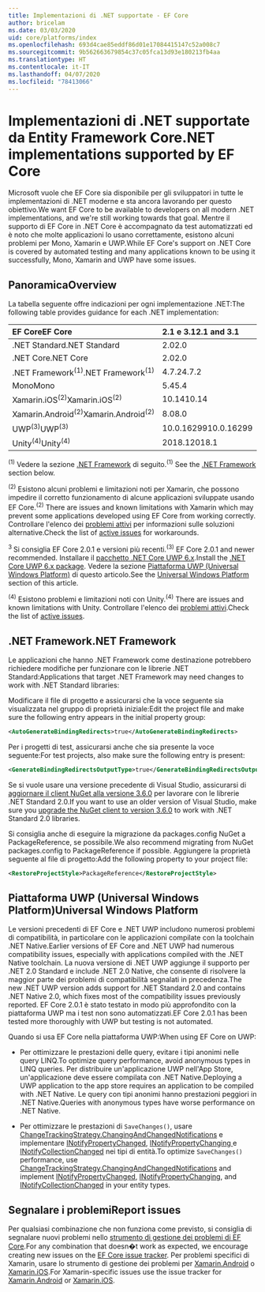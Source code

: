 ```yaml
---
title: Implementazioni di .NET supportate - EF Core
author: bricelam
ms.date: 03/03/2020
uid: core/platforms/index
ms.openlocfilehash: 693d4cae85eddf86d01e17084415147c52a008c7
ms.sourcegitcommit: 9b562663679854c37c05fca13d93e180213fb4aa
ms.translationtype: HT
ms.contentlocale: it-IT
ms.lasthandoff: 04/07/2020
ms.locfileid: "78413066"
---
```

# <a name="net-implementations-supported-by-ef-core"></a><span data-ttu-id="23a85-102">Implementazioni di .NET supportate da Entity Framework Core</span><span class="sxs-lookup"><span data-stu-id="23a85-102">.NET implementations supported by EF Core</span></span>

<span data-ttu-id="23a85-103">Microsoft vuole che EF Core sia disponibile per gli sviluppatori in tutte le implementazioni di .NET moderne e sta ancora lavorando per questo obiettivo.</span><span class="sxs-lookup"><span data-stu-id="23a85-103">We want EF Core to be available to developers on all modern .NET implementations, and we're still working towards that goal.</span></span> <span data-ttu-id="23a85-104">Mentre il supporto di EF Core in .NET Core è accompagnato da test automatizzati ed è noto che molte applicazioni lo usano correttamente, esistono alcuni problemi per Mono, Xamarin e UWP.</span><span class="sxs-lookup"><span data-stu-id="23a85-104">While EF Core's support on .NET Core is covered by automated testing and many applications known to be using it successfully, Mono, Xamarin and UWP have some issues.</span></span>

## <a name="overview"></a><span data-ttu-id="23a85-105">Panoramica</span><span class="sxs-lookup"><span data-stu-id="23a85-105">Overview</span></span>

<span data-ttu-id="23a85-106">La tabella seguente offre indicazioni per ogni implementazione .NET:</span><span class="sxs-lookup"><span data-stu-id="23a85-106">The following table provides guidance for each .NET implementation:</span></span>

| <span data-ttu-id="23a85-107">EF Core</span><span class="sxs-lookup"><span data-stu-id="23a85-107">EF Core</span></span>                       | <span data-ttu-id="23a85-108">2.1 e 3.1</span><span class="sxs-lookup"><span data-stu-id="23a85-108">2.1 and 3.1</span></span> |
|:------------------------------|:------------|
| <span data-ttu-id="23a85-109">.NET Standard</span><span class="sxs-lookup"><span data-stu-id="23a85-109">.NET Standard</span></span>                 | <span data-ttu-id="23a85-110">2.0</span><span class="sxs-lookup"><span data-stu-id="23a85-110">2.0</span></span>         |
| <span data-ttu-id="23a85-111">.NET Core</span><span class="sxs-lookup"><span data-stu-id="23a85-111">.NET Core</span></span>                     | <span data-ttu-id="23a85-112">2.0</span><span class="sxs-lookup"><span data-stu-id="23a85-112">2.0</span></span>         |
| <span data-ttu-id="23a85-113">.NET Framework<sup>(1)</sup></span><span class="sxs-lookup"><span data-stu-id="23a85-113">.NET Framework<sup>(1)</sup></span></span>  | <span data-ttu-id="23a85-114">4.7.2</span><span class="sxs-lookup"><span data-stu-id="23a85-114">4.7.2</span></span>       |
| <span data-ttu-id="23a85-115">Mono</span><span class="sxs-lookup"><span data-stu-id="23a85-115">Mono</span></span>                          | <span data-ttu-id="23a85-116">5.4</span><span class="sxs-lookup"><span data-stu-id="23a85-116">5.4</span></span>         |
| <span data-ttu-id="23a85-117">Xamarin.iOS<sup>(2)</sup></span><span class="sxs-lookup"><span data-stu-id="23a85-117">Xamarin.iOS<sup>(2)</sup></span></span>     | <span data-ttu-id="23a85-118">10.14</span><span class="sxs-lookup"><span data-stu-id="23a85-118">10.14</span></span>       |
| <span data-ttu-id="23a85-119">Xamarin.Android<sup>(2)</sup></span><span class="sxs-lookup"><span data-stu-id="23a85-119">Xamarin.Android<sup>(2)</sup></span></span> | <span data-ttu-id="23a85-120">8.0</span><span class="sxs-lookup"><span data-stu-id="23a85-120">8.0</span></span>         |
| <span data-ttu-id="23a85-121">UWP<sup>(3)</sup></span><span class="sxs-lookup"><span data-stu-id="23a85-121">UWP<sup>(3)</sup></span></span>             | <span data-ttu-id="23a85-122">10.0.16299</span><span class="sxs-lookup"><span data-stu-id="23a85-122">10.0.16299</span></span>  |
| <span data-ttu-id="23a85-123">Unity<sup>(4)</sup></span><span class="sxs-lookup"><span data-stu-id="23a85-123">Unity<sup>(4)</sup></span></span>           | <span data-ttu-id="23a85-124">2018.1</span><span class="sxs-lookup"><span data-stu-id="23a85-124">2018.1</span></span>      |

<span data-ttu-id="23a85-125"><sup>(1)</sup> Vedere la sezione [.NET Framework](#net-framework) di seguito.</span><span class="sxs-lookup"><span data-stu-id="23a85-125"><sup>(1)</sup> See the [.NET Framework](#net-framework) section below.</span></span>

<span data-ttu-id="23a85-126"><sup>(2)</sup> Esistono alcuni problemi e limitazioni noti per Xamarin, che possono impedire il corretto funzionamento di alcune applicazioni sviluppate usando EF Core.</span><span class="sxs-lookup"><span data-stu-id="23a85-126"><sup>(2)</sup> There are issues and known limitations with Xamarin which may prevent some applications developed using EF Core from working correctly.</span></span> <span data-ttu-id="23a85-127">Controllare l'elenco dei [problemi attivi](https://github.com/aspnet/entityframeworkCore/issues?q=is%3Aopen+is%3Aissue+label%3Aarea-xamarin) per informazioni sulle soluzioni alternative.</span><span class="sxs-lookup"><span data-stu-id="23a85-127">Check the list of [active issues](https://github.com/aspnet/entityframeworkCore/issues?q=is%3Aopen+is%3Aissue+label%3Aarea-xamarin) for workarounds.</span></span>

<span data-ttu-id="23a85-128"><sup>3 </sup> Si consiglia EF Core 2.0.1 e versioni più recenti.</span><span class="sxs-lookup"><span data-stu-id="23a85-128"><sup>(3)</sup> EF Core 2.0.1 and newer recommended.</span></span> <span data-ttu-id="23a85-129">Installare il [pacchetto .NET Core UWP 6.x](https://www.nuget.org/packages/Microsoft.NETCore.UniversalWindowsPlatform/).</span><span class="sxs-lookup"><span data-stu-id="23a85-129">Install the [.NET Core UWP 6.x package](https://www.nuget.org/packages/Microsoft.NETCore.UniversalWindowsPlatform/).</span></span> <span data-ttu-id="23a85-130">Vedere la sezione [Piattaforma UWP (Universal Windows Platform)](#universal-windows-platform) di questo articolo.</span><span class="sxs-lookup"><span data-stu-id="23a85-130">See the [Universal Windows Platform](#universal-windows-platform) section of this article.</span></span>

<span data-ttu-id="23a85-131"><sup>(4)</sup> Esistono problemi e limitazioni noti con Unity.</span><span class="sxs-lookup"><span data-stu-id="23a85-131"><sup>(4)</sup> There are issues and known limitations with Unity.</span></span> <span data-ttu-id="23a85-132">Controllare l'elenco dei [problemi attivi](https://github.com/aspnet/entityframeworkCore/issues?q=is%3Aopen+is%3Aissue+label%3Aarea-unity).</span><span class="sxs-lookup"><span data-stu-id="23a85-132">Check the list of [active issues](https://github.com/aspnet/entityframeworkCore/issues?q=is%3Aopen+is%3Aissue+label%3Aarea-unity).</span></span>

## <a name="net-framework"></a><span data-ttu-id="23a85-133">.NET Framework</span><span class="sxs-lookup"><span data-stu-id="23a85-133">.NET Framework</span></span>

<span data-ttu-id="23a85-134">Le applicazioni che hanno .NET Framework come destinazione potrebbero richiedere modifiche per funzionare con le librerie .NET Standard:</span><span class="sxs-lookup"><span data-stu-id="23a85-134">Applications that target .NET Framework may need changes to work with .NET Standard libraries:</span></span>

<span data-ttu-id="23a85-135">Modificare il file di progetto e assicurarsi che la voce seguente sia visualizzata nel gruppo di proprietà iniziale:</span><span class="sxs-lookup"><span data-stu-id="23a85-135">Edit the project file and make sure the following entry appears in the initial property group:</span></span>

``` xml
<AutoGenerateBindingRedirects>true</AutoGenerateBindingRedirects>
```

<span data-ttu-id="23a85-136">Per i progetti di test, assicurarsi anche che sia presente la voce seguente:</span><span class="sxs-lookup"><span data-stu-id="23a85-136">For test projects, also make sure the following entry is present:</span></span>

``` xml
<GenerateBindingRedirectsOutputType>true</GenerateBindingRedirectsOutputType>
```

<span data-ttu-id="23a85-137">Se si vuole usare una versione precedente di Visual Studio, assicurarsi di [aggiornare il client NuGet alla versione 3.6.0](https://www.nuget.org/downloads) per lavorare con le librerie .NET Standard 2.0.</span><span class="sxs-lookup"><span data-stu-id="23a85-137">If you want to use an older version of Visual Studio, make sure you [upgrade the NuGet client to version 3.6.0](https://www.nuget.org/downloads) to work with .NET Standard 2.0 libraries.</span></span>

<span data-ttu-id="23a85-138">Si consiglia anche di eseguire la migrazione da packages.config NuGet a PackageReference, se possibile.</span><span class="sxs-lookup"><span data-stu-id="23a85-138">We also recommend migrating from NuGet packages.config to PackageReference if possible.</span></span> <span data-ttu-id="23a85-139">Aggiungere la proprietà seguente al file di progetto:</span><span class="sxs-lookup"><span data-stu-id="23a85-139">Add the following property to your project file:</span></span>

``` xml
<RestoreProjectStyle>PackageReference</RestoreProjectStyle>
```

## <a name="universal-windows-platform"></a><span data-ttu-id="23a85-140">Piattaforma UWP (Universal Windows Platform)</span><span class="sxs-lookup"><span data-stu-id="23a85-140">Universal Windows Platform</span></span>

<span data-ttu-id="23a85-141">Le versioni precedenti di EF Core e .NET UWP includono numerosi problemi di compatibilità, in particolare con le applicazioni compilate con la toolchain .NET Native.</span><span class="sxs-lookup"><span data-stu-id="23a85-141">Earlier versions of EF Core and .NET UWP had numerous compatibility issues, especially with applications compiled with the .NET Native toolchain.</span></span> <span data-ttu-id="23a85-142">La nuova versione di .NET UWP aggiunge il supporto per .NET 2.0 Standard e include .NET 2.0 Native, che consente di risolvere la maggior parte dei problemi di compatibilità segnalati in precedenza.</span><span class="sxs-lookup"><span data-stu-id="23a85-142">The new .NET UWP version adds support for .NET Standard 2.0 and contains .NET Native 2.0, which fixes most of the compatibility issues previously reported.</span></span> <span data-ttu-id="23a85-143">EF Core 2.0.1 è stato testato in modo più approfondito con la piattaforma UWP ma i test non sono automatizzati.</span><span class="sxs-lookup"><span data-stu-id="23a85-143">EF Core 2.0.1 has been tested more thoroughly with UWP but testing is not automated.</span></span>

<span data-ttu-id="23a85-144">Quando si usa EF Core nella piattaforma UWP:</span><span class="sxs-lookup"><span data-stu-id="23a85-144">When using EF Core on UWP:</span></span>

* <span data-ttu-id="23a85-145">Per ottimizzare le prestazioni delle query, evitare i tipi anonimi nelle query LINQ.</span><span class="sxs-lookup"><span data-stu-id="23a85-145">To optimize query performance, avoid anonymous types in LINQ queries.</span></span> <span data-ttu-id="23a85-146">Per distribuire un'applicazione UWP nell'App Store, un'applicazione deve essere compilata con .NET Native.</span><span class="sxs-lookup"><span data-stu-id="23a85-146">Deploying a UWP application to the app store requires an application to be compiled with .NET Native.</span></span> <span data-ttu-id="23a85-147">Le query con tipi anonimi hanno prestazioni peggiori in .NET Native.</span><span class="sxs-lookup"><span data-stu-id="23a85-147">Queries with anonymous types have worse performance on .NET Native.</span></span>

* <span data-ttu-id="23a85-148">Per ottimizzare le prestazioni di `SaveChanges()`, usare [ChangeTrackingStrategy.ChangingAndChangedNotifications](/dotnet/api/microsoft.entityframeworkcore.changetrackingstrategy) e implementare [INotifyPropertyChanged](https://msdn.microsoft.com/library/system.componentmodel.inotifypropertychanged.aspx), [INotifyPropertyChanging ](https://msdn.microsoft.com/library/system.componentmodel.inotifypropertychanging.aspx) e [INotifyCollectionChanged](https://msdn.microsoft.com/library/system.collections.specialized.inotifycollectionchanged.aspx) nei tipi di entità.</span><span class="sxs-lookup"><span data-stu-id="23a85-148">To optimize `SaveChanges()` performance, use [ChangeTrackingStrategy.ChangingAndChangedNotifications](/dotnet/api/microsoft.entityframeworkcore.changetrackingstrategy) and implement [INotifyPropertyChanged](https://msdn.microsoft.com/library/system.componentmodel.inotifypropertychanged.aspx), [INotifyPropertyChanging](https://msdn.microsoft.com/library/system.componentmodel.inotifypropertychanging.aspx), and [INotifyCollectionChanged](https://msdn.microsoft.com/library/system.collections.specialized.inotifycollectionchanged.aspx) in your entity types.</span></span>

## <a name="report-issues"></a><span data-ttu-id="23a85-149">Segnalare i problemi</span><span class="sxs-lookup"><span data-stu-id="23a85-149">Report issues</span></span>

<span data-ttu-id="23a85-150">Per qualsiasi combinazione che non funziona come previsto, si consiglia di segnalare nuovi problemi nello [strumento di gestione dei problemi di EF Core](https://github.com/aspnet/entityframeworkcore/issues/new).</span><span class="sxs-lookup"><span data-stu-id="23a85-150">For any combination that doesn�t work as expected, we encourage creating new issues on the [EF Core issue tracker](https://github.com/aspnet/entityframeworkcore/issues/new).</span></span> <span data-ttu-id="23a85-151">Per problemi specifici di Xamarin, usare lo strumento di gestione dei problemi per [Xamarin.Android](https://github.com/xamarin/xamarin-android/issues/new) o [Xamarin.iOS](https://github.com/xamarin/xamarin-macios/issues/new).</span><span class="sxs-lookup"><span data-stu-id="23a85-151">For Xamarin-specific issues use the issue tracker for [Xamarin.Android](https://github.com/xamarin/xamarin-android/issues/new) or [Xamarin.iOS](https://github.com/xamarin/xamarin-macios/issues/new).</span></span>
